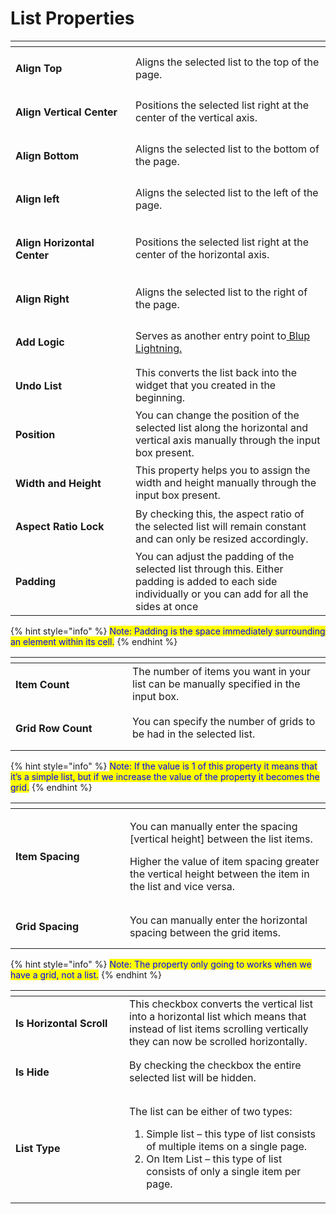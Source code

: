 # List Properties

<table><thead><tr><th width="176"></th><th></th></tr></thead><tbody><tr><td><h4>Align Top</h4></td><td>Aligns the selected list to the top of the page.</td></tr><tr><td><h4>Align Vertical Center</h4></td><td>Positions the selected list right at the center of the vertical axis.</td></tr><tr><td><h4>Align Bottom </h4></td><td>Aligns the selected list to the bottom of the page.</td></tr><tr><td><h4>Align left</h4></td><td>Aligns the selected list to the left of the page.</td></tr><tr><td><h4>Align Horizontal Center</h4></td><td>Positions the selected list right at the center of the horizontal axis.</td></tr><tr><td><h4>Align Right</h4></td><td>Aligns the selected list to the right of the page.</td></tr><tr><td><h4>Add Logic</h4></td><td>Serves as another entry point to<a href="../../logics/"> Blup Lightning.</a></td></tr><tr><td><h4>Undo List</h4></td><td>This converts the list back into the widget that you created in the beginning.</td></tr><tr><td><h4>Position</h4></td><td>You can change the position of the selected list along the horizontal and vertical axis manually through the input box present.</td></tr><tr><td><h4>Width and Height</h4></td><td>This property helps you to assign the width and height manually through the input box present.</td></tr><tr><td><h4>Aspect Ratio Lock</h4></td><td>By checking this, the aspect ratio of the selected list will remain constant and can only be resized accordingly.</td></tr><tr><td><h4>Padding</h4></td><td>You can adjust the padding of the selected list through this. Either padding is added to each side individually or you can add for all the sides at once</td></tr></tbody></table>

{% hint style="info" %}
<mark style="color:blue;">Note: Padding is the space immediately surrounding an element within its cell.</mark>
{% endhint %}

<table><thead><tr><th width="171"></th><th></th></tr></thead><tbody><tr><td><h4>Item Count</h4></td><td>The number of items you want in your list can be manually specified in the input box.</td></tr><tr><td><h4>Grid Row Count</h4></td><td>You can specify the number of grids to be had in the selected list.</td></tr></tbody></table>

{% hint style="info" %}
<mark style="color:blue;">Note: If the value is 1 of this property it means that it’s a simple list, but if we increase the value of the property it becomes the grid.</mark>
{% endhint %}

<table><thead><tr><th width="167"></th><th></th></tr></thead><tbody><tr><td><h4>Item Spacing</h4></td><td><p>You can manually enter the spacing [vertical height] between the list items.</p><p>Higher the value of item spacing greater the vertical height between the item in the list and vice versa.</p></td></tr><tr><td><h4>Grid Spacing</h4></td><td>You can manually enter the horizontal spacing between the grid items.</td></tr></tbody></table>

{% hint style="info" %}
<mark style="color:blue;">Note: The property only going to works when we have a grid, not a list.</mark>
{% endhint %}

<table><thead><tr><th width="166"></th><th></th></tr></thead><tbody><tr><td><h4>Is Horizontal Scroll</h4></td><td>This checkbox converts the vertical list into a horizontal list which means that instead of list items scrolling vertically they can now be scrolled horizontally.</td></tr><tr><td><h4>Is Hide</h4></td><td>By checking the checkbox the entire selected list will be hidden.</td></tr><tr><td><h4>List Type</h4></td><td><p></p><p>The list can be either of two types:</p><ol><li>Simple list – this type of list consists of multiple items on a single page.</li><li>On Item List – this type of list consists of only a single item per page.</li></ol></td></tr></tbody></table>
